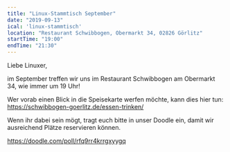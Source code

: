 ```yaml
---
title: "Linux-Stammtisch September"
date: "2019-09-13"
ical: 'linux-stammtisch'
location: "Restaurant Schwibbogen, Obermarkt 34, 02826 Görlitz"
startTime: "19:00"
endTime: "21:30"
---
```


Liebe Linuxer,

im September treffen wir uns im Restaurant Schwibbogen am Obermarkt 34, wie immer um 19 Uhr!

Wer vorab einen Blick in die Speisekarte werfen möchte, kann dies hier tun: https://schwibbogen-goerlitz.de/essen-trinken/

Wenn ihr dabei sein mögt, tragt euch bitte in unser Doodle ein, damit wir ausreichend Plätze reservieren können.

https://doodle.com/poll/rfq9rr4krrgxyygq
